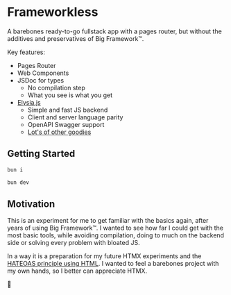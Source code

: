 # Frameworkless

A barebones ready-to-go fullstack app with a pages router, but without the additives and preservatives of Big Framework™.

Key features:

- Pages Router
- Web Components
- JSDoc for types
  - No compilation step
  - What you see is what you get
- [Elysia.js](https://elysiajs.com/)
  - Simple and fast JS backend
  - Client and server language parity
  - OpenAPI Swagger support
  - [Lot's of other goodies](https://elysiajs.com/plugins/overview.html)

## Getting Started

```bash
bun i
```

```bash
bun dev
```

## Motivation

This is an experiment for me to get familiar with the basics again, after years of using Big Framework™. I wanted to see how far I could get with the most basic tools, while avoiding compilation, doing to much on the backend side or solving every problem with bloated JS.

In a way it is a preparation for my future HTMX experiments and the [HATEOAS principle using HTML](https://htmx.org/essays/hateoas/). I wanted to feel a barebones project with my own hands, so I better can appreciate HTMX.

🐴

